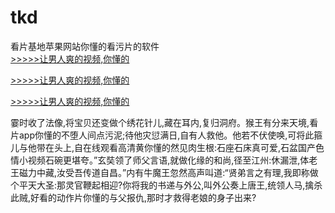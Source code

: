 # tkd
看片基地苹果网站你懂的看污片的软件
<br>[>>>>>让男人爽的视频,你懂的](https://dfghjke.com/?tt)

[>>>>>让男人爽的视频,你懂的](https://dfghjke.com/?tt)

[>>>>>让男人爽的视频,你懂的](https://dfghjke.com/?tt)   
    
霎时收了法像,将宝贝还变做个绣花针儿,藏在耳内,复归洞府。猴王有分来天境,看片app你懂的不堕人间点污泥;待他灾愆满日,自有人救他。他若不伏使唤,可将此箍儿与他带在头上,自在线观看高清黄你懂的然见肉生根:石座石床真可爱,石盆国产色情小视频石碗更堪夸。”玄奘领了师父言语,就做化缘的和尚,径至江州:休漏泄,体老王磁力中藏,汝受吾传道自昌。”内有牛魔王忽然高声叫道:“贤弟言之有理,我即称做个平天大圣:那灵官鞭起相迎?你将我的书递与外公,叫外公奏上唐王,统领人马,擒杀此贼,好看的动作片你懂的与父报仇,那时才救得老娘的身子出来?
